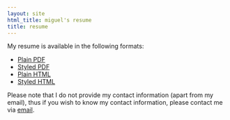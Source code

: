 ```yaml
---
layout: site
html_title: miguel's resume
title: resume
---
```


My resume is available in the following formats:

- [Plain PDF](plain.pdf)
- [Styled PDF](styled.pdf)
- [Plain HTML](plain.html)
- [Styled HTML](styled.html)

Please note that I do not provide my contact information (apart from my email),
thus if you wish to know my contact information, please contact me via [email](mailto:miguel@miguel-martin.com).
